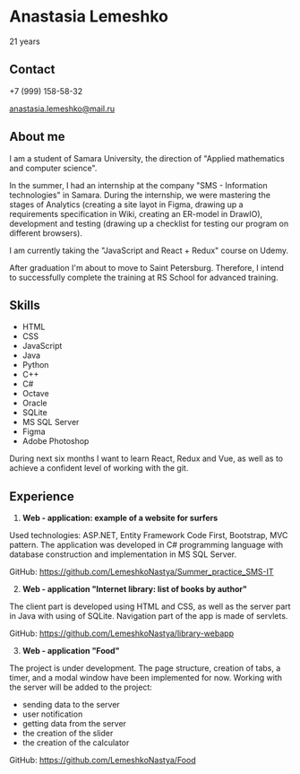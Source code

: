 # Anastasia Lemeshko
21 years

## __Contact__
  +7 (999) 158-58-32

 <anastasia.lemeshko@mail.ru>

## __About me__
I am a student of Samara University, the direction of "Applied mathematics and computer science".

In the summer, I had an internship at the company "SMS - Information technologies" in Samara. During the internship, we were mastering the stages of Analytics (creating a site layot in Figma, drawing up a requirements specification in Wiki, creating an ER-model in DrawIO), development and testing (drawing up a checklist for testing our program on different browsers).

I am currently taking the "JavaScript and React + Redux" course on Udemy.

After graduation I'm about to move to Saint Petersburg. Therefore, I intend to successfully complete the training at RS School for advanced training.

## __Skills__
* HTML
* CSS
* JavaScript
* Java
* Python
* C++
* C#
* Octave
* Oracle
* SQLite
* MS SQL Server
* Figma
* Adobe Photoshop

During next six months I want to learn React, Redux and Vue, as well as to achieve a confident level of working with the git.

## __Experience__
1. __Web - application: example of a website for surfers__

Used technologies: ASP.NET, Entity Framework Code First, Bootstrap, MVC pattern. The application was developed in C# programming language with database construction and implementation in MS SQL Server.

GitHub: <https://github.com/LemeshkoNastya/Summer_practice_SMS-IT>

2. __Web - application "Internet library: list of books by author"__

The client part is developed using HTML and CSS, as well as the server part in Java with using of SQLite. Navigation part of the app is made of servlets.

GitHub: <https://github.com/LemeshkoNastya/library-webapp>

3. __Web - application "Food"__

The project is under development. The page structure, creation of tabs, a timer, and a modal window have been implemented for now. Working with the server will be added to the project:

  * sending data to the server
  * user notification
  * getting data from the server
  * the creation of the slider
  * the creation of the calculator 
  
GitHub: <https://github.com/LemeshkoNastya/Food>